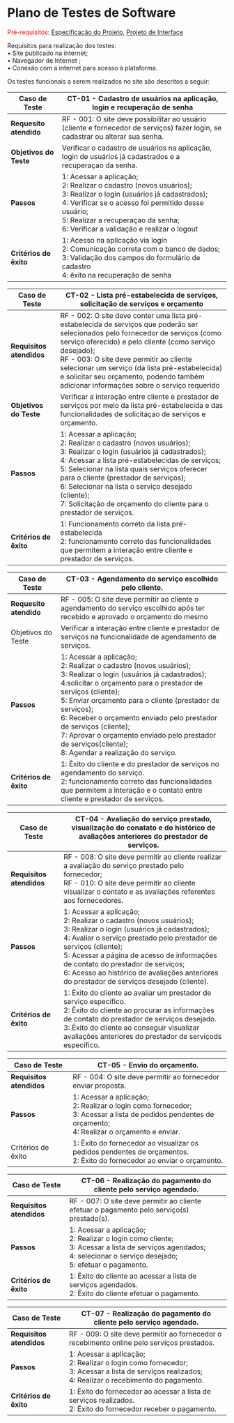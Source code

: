 # Plano de Testes de Software
<span style="color:red">Pré-requisitos: <a href="2-Especificação do Projeto.md"> Especificação do Projeto</a></span>, <a href="3-Projeto de Interface.md"> Projeto de Interface</a>

Requisitos para realização dos testes:<br>
• Site publicado na internet;<br>
• Navegador de Internet ;<br>
• Conexão com a internet para acesso à plataforma.


Os testes funcionais a serem realizados no site são descritos a seguir:

|**Caso de Teste**|**CT-01 - Cadastro de usuários na aplicação, login e recuperação de senha**|
|---------------------|----------------------------------------------------------------|
|**Requesito atendido**|RF - 001: O site deve possibilitar ao usuário (cliente e fornecedor de serviços) fazer login, se cadastrar ou alterar sua senha.
|**Objetivos do Teste**|Verificar o cadastro de usuários na aplicação, login de usuários já cadastrados e a recuperaçao da senha.|
|**Passos**|1: Acessar a aplicação;<br>2: Realizar o cadastro (novos usuários);<br>3: Realizar o login (usuários já cadastrados);<br>4: Verificar se o acesso foi permitido desse usuário;<br>5: Realizar a recuperaçao da senha;<br>6: Verificar a validação e realizar o logout|
|**Critérios de êxito**|1: Acesso na aplicação via login<br>2: Comunicação correta com o banco de dados;<br>3: Validação dos campos do formulário de cadastro<br>4: êxito na recuperação de senha |

|**Caso de Teste**|**CT-02 - Lista pré-estabelecida de serviços, solicitação de serviços e orçamento**|
|---------------------|----------------------------------------------------------------|
|**Requisitos atendidos**|RF - 002: O site deve conter uma lista pré-estabelecida de serviços que poderão ser selecionados pelo fornecedor de serviços (como serviço oferecido) e pelo cliente (como serviço desejado);<br> RF - 003: O site deve permitir ao cliente selecionar um serviço (da lista pré-estabelecida) e solicitar seu orçamento, podendo também adicionar informações sobre o serviço requerido
|**Objetivos do Teste**|Verificar a interação entre cliente e prestador de serviços por meio da lista pré-estabelecida e das funcionalidades de solicitaçao de serviços e orçamento. |
|**Passos**|1: Acessar a aplicação;<br>2: Realizar o cadastro (novos usuários);<br>3: Realizar o login (usuários já cadastrados);<br>4: Acessar a lista pré-estabelecidas de serviços;<br>5: Selecionar na lista quais serviços oferecer para o cliente (prestador de serviços);<br>6: Selecionar na lista o serviço desejado (cliente);<br>7:  Solicitação de orçamento do cliente para o prestador de serviços. |
|**Critérios de êxito**|1: Funcionamento correto da lista pré-estabelecida<br>2: funcionamento correto das funcionalidades que permitem a interação entre cliente e prestador de serviços.

|**Caso de Teste**|**CT-03 - Agendamento do serviço escolhido pelo cliente.**|
|---------------------|----------------------------------------------------------------|
|**Requesito atendido**|RF - 005: O site deve permitir ao cliente o agendamento do serviço escolhido após ter recebido e aprovado o orçamento do mesmo
|Objetivos do Teste   |Verificar a interação entre cliente e prestador de serviços na funcionalidade de agendamento de serviços. |
|**Passos**|1: Acessar a aplicação;<br>2: Realizar o cadastro (novos usuários);<br>3: Realizar o login (usuários já cadastrados);<br>4:solicitar o orçamento para o prestador de serviços (cliente);<br>5: Enviar orçamento para o cliente (prestador de serviços);<br>6: Receber o orçamento enviado pelo prestador de serviços (cliente);<br>7: Aprovar o orçamento enviado pelo prestador de serviços(cliente);<br>8: Agendar a realização do serviço. |
|**Critérios de êxito**|1: Êxito do cliente e do prestador de serviços no agendamento do serviço.<br>2: funcionamento correto das funcionalidades que permitem a interação e o contato entre cliente e prestador de serviços.

|**Caso de Teste**|**CT-04 - Avaliação do serviço prestado, visualização do conatato e do histórico de avaliações anteriores do prestador de serviços.**|
|---------------------|----------------------------------------------------------------|
|**Requisitos atendidos**|RF - 008: O site deve permitir ao cliente realizar a avaliação do serviço prestado pelo fornecedor;<br>RF - 010: O site deve permitir ao cliente visualizar o contato e as avaliações referentes aos fornecedores. |
|**Passos**|1: Acessar a aplicação;<br>2: Realizar o cadastro (novos usuários);<br>3: Realizar o login (usuários já cadastrados);<br>4: Avaliar o serviço prestado pelo prestador de serviços (cliente);<br>5: Acessar a página de acesso de informações de contato do prestador de serviços;<br>6: Acesso ao histórico de avaliações anteriores do prestador de serviços desejado (cliente).|
|**Critérios de êxito**|1: Êxito do cliente ao avaliar um prestador de serviço específico.<br>2:  Êxito do cliente ao procurar as informações de contato do prestador de serviços desejado.<br>3: Êxito do cliente ao conseguir visualizar avaliações anteriores do prestador de serviçods específico.

|**Caso de Teste**|**CT-05 - Envio do orçamento.**|
|---------------------|----------------------------------------------------------------|
|**Requisitos atendidos**|RF - 004: O site deve permitir ao fornecedor enviar proposta.	                                                       |
|**Passos**|1: Acessar a aplicação;<br>2: Realizar o login como fornecedor;<br>3: Acessar a lista de pedidos pendentes de orçamento;<br>4: Realizar o orçamento e enviar.|
|Critérios de êxito   |1: Êxito do fornecedor ao visualizar os pedidos pendentes de orçamentos.<br>2:  Êxito do fornecedor ao enviar o orçamento.

|**Caso de Teste**|**CT-06 - Realização do pagamento do cliente pelo serviço agendado.**|
|---------------------|----------------------------------------------------------------|
|**Requisitos atendidos**|RF - 007: O site deve permitir ao cliente efetuar o pagamento pelo serviço(s) prestado(s).	                                               |
|**Passos**|1: Acessar a aplicação;<br>2: Realizar o login como cliente;<br>3: Acessar a lista de serviços agendados;<br>4: selecionar o serviço desejado;<br>5: efetuar o pagamento.|
|**Critérios de êxito**|1: Êxito do cliente ao acessar a lista de serviços agendados.<br>2:  Êxito do cliente efetuar o pagamento.

|**Caso de Teste**|**CT-07 - Realização do pagamento do cliente pelo serviço agendado.**|
|---------------------|----------------------------------------------------------------|
|**Requisitos atendidos**|RF - 009: O site deve permitir ao fornecedor o recebimento online pelo serviços prestados.		                                               	 |
|**Passos**|1: Acessar a aplicação;<br>2: Realizar o login como fornecedor;<br>3: Acessar a lista de serviços realizados;<br>4: Realizar o recebimento do pagamento.|
|**Critérios de êxito**|1: Êxito do fornecedor ao acessar a lista de serviços realizados.<br>2:  Êxito do fornecedor receber o pagamento.

